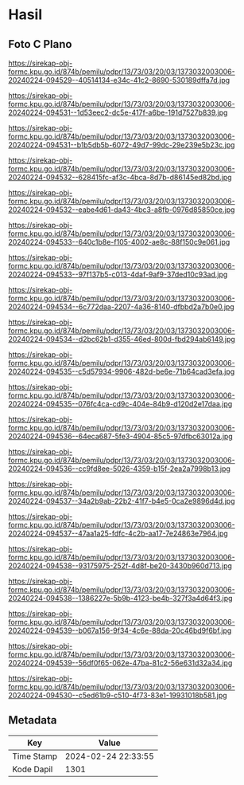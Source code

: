 # Hasil

## Foto C Plano

https://sirekap-obj-formc.kpu.go.id/874b/pemilu/pdpr/13/73/03/20/03/1373032003006-20240224-094529--40514134-e34c-41c2-8690-530189dffa7d.jpg

https://sirekap-obj-formc.kpu.go.id/874b/pemilu/pdpr/13/73/03/20/03/1373032003006-20240224-094531--1d53eec2-dc5e-417f-a6be-191d7527b839.jpg

https://sirekap-obj-formc.kpu.go.id/874b/pemilu/pdpr/13/73/03/20/03/1373032003006-20240224-094531--b1b5db5b-6072-49d7-99dc-29e239e5b23c.jpg

https://sirekap-obj-formc.kpu.go.id/874b/pemilu/pdpr/13/73/03/20/03/1373032003006-20240224-094532--628415fc-af3c-4bca-8d7b-d86145ed82bd.jpg

https://sirekap-obj-formc.kpu.go.id/874b/pemilu/pdpr/13/73/03/20/03/1373032003006-20240224-094532--eabe4d61-da43-4bc3-a8fb-0976d85850ce.jpg

https://sirekap-obj-formc.kpu.go.id/874b/pemilu/pdpr/13/73/03/20/03/1373032003006-20240224-094533--640c1b8e-f105-4002-ae8c-88f150c9e061.jpg

https://sirekap-obj-formc.kpu.go.id/874b/pemilu/pdpr/13/73/03/20/03/1373032003006-20240224-094533--97f137b5-c013-4daf-9af9-37ded10c93ad.jpg

https://sirekap-obj-formc.kpu.go.id/874b/pemilu/pdpr/13/73/03/20/03/1373032003006-20240224-094534--6c772daa-2207-4a36-8140-dfbbd2a7b0e0.jpg

https://sirekap-obj-formc.kpu.go.id/874b/pemilu/pdpr/13/73/03/20/03/1373032003006-20240224-094534--d2bc62b1-d355-46ed-800d-fbd294ab6149.jpg

https://sirekap-obj-formc.kpu.go.id/874b/pemilu/pdpr/13/73/03/20/03/1373032003006-20240224-094535--c5d57934-9906-482d-be6e-71b64cad3efa.jpg

https://sirekap-obj-formc.kpu.go.id/874b/pemilu/pdpr/13/73/03/20/03/1373032003006-20240224-094535--076fc4ca-cd9c-404e-84b9-d120d2e17daa.jpg

https://sirekap-obj-formc.kpu.go.id/874b/pemilu/pdpr/13/73/03/20/03/1373032003006-20240224-094536--64eca687-5fe3-4904-85c5-97dfbc63012a.jpg

https://sirekap-obj-formc.kpu.go.id/874b/pemilu/pdpr/13/73/03/20/03/1373032003006-20240224-094536--cc9fd8ee-5026-4359-b15f-2ea2a7998b13.jpg

https://sirekap-obj-formc.kpu.go.id/874b/pemilu/pdpr/13/73/03/20/03/1373032003006-20240224-094537--34a2b9ab-22b2-41f7-b4e5-0ca2e9896d4d.jpg

https://sirekap-obj-formc.kpu.go.id/874b/pemilu/pdpr/13/73/03/20/03/1373032003006-20240224-094537--47aa1a25-fdfc-4c2b-aa17-7e24863e7964.jpg

https://sirekap-obj-formc.kpu.go.id/874b/pemilu/pdpr/13/73/03/20/03/1373032003006-20240224-094538--93175975-252f-4d8f-be20-3430b960d713.jpg

https://sirekap-obj-formc.kpu.go.id/874b/pemilu/pdpr/13/73/03/20/03/1373032003006-20240224-094538--1386227e-5b9b-4123-be4b-327f3a4d64f3.jpg

https://sirekap-obj-formc.kpu.go.id/874b/pemilu/pdpr/13/73/03/20/03/1373032003006-20240224-094539--b067a156-9f34-4c6e-88da-20c46bd9f6bf.jpg

https://sirekap-obj-formc.kpu.go.id/874b/pemilu/pdpr/13/73/03/20/03/1373032003006-20240224-094539--56df0f65-062e-47ba-81c2-56e631d32a34.jpg

https://sirekap-obj-formc.kpu.go.id/874b/pemilu/pdpr/13/73/03/20/03/1373032003006-20240224-094530--c5ed61b9-c510-4f73-83e1-19931018b581.jpg


## Metadata

| Key        | Value               |
| ---------- | ------------------- |
| Time Stamp | 2024-02-24 22:33:55 |
| Kode Dapil | 1301                |



